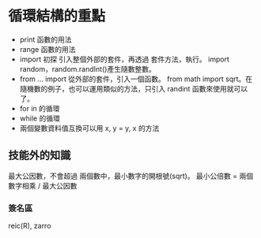 # 循環結構的重點

* print 函數的用法
* range 函數的用法
* import 初探
引入整個外部的套件，再透過 套件方法，執行。 import random，random.randInt()產生隨數整數。
* from ... import
從外部的套件，引入一個函數。 from math import sqrt。在隨機數的例子，也可以運用類似的方法，只引入 randint 函數來使用就可以了。
* for in 的循環
* while 的循環
* 兩個變數資料值互換可以用 x, y = y, x 的方法

## 技能外的知識

最大公因數，不會超過 兩個數中，最小數字的開根號(sqrt)。 最小公倍數 = 兩個數字相乘 / 最大公因數

### 簽名區

reic(R), zarro